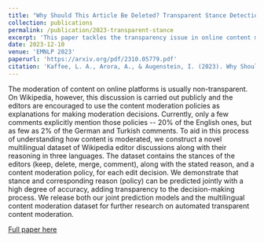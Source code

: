 ```yaml
---
title: "Why Should This Article Be Deleted? Transparent Stance Detection in Multilingual Wikipedia Editor Discussions"
collection: publications
permalink: /publication/2023-transparent-stance
excerpt: 'This paper tackles the transparency issue in online content moderation, using Wikipedia as a case study where moderation decisions are publicly discussed. The study introduces a multilingual dataset from Wikipedia editor discussions, demonstrating that combining editor stance and policy reasoning can be accurately predicted, contributing to increased transparency in content moderation.'
date: 2023-12-10
venue: 'EMNLP 2023'
paperurl: 'https://arxiv.org/pdf/2310.05779.pdf'
citation: 'Kaffee, L. A., Arora, A., & Augenstein, I. (2023). Why Should This Article Be Deleted? Transparent Stance Detection in Multilingual Wikipedia Editor Discussions. In EMNLP 2023.'
---
```

The moderation of content on online platforms is usually non-transparent. On Wikipedia, however, this discussion is carried out publicly and the editors are encouraged to use the content moderation policies as explanations for making moderation decisions. Currently, only a few comments explicitly mention those policies -- 20% of the English ones, but as few as 2% of the German and Turkish comments. To aid in this process of understanding how content is moderated, we construct a novel multilingual dataset of Wikipedia editor discussions along with their reasoning in three languages. The dataset contains the stances of the editors (keep, delete, merge, comment), along with the stated reason, and a content moderation policy, for each edit decision. We demonstrate that stance and corresponding reason (policy) can be predicted jointly with a high degree of accuracy, adding transparency to the decision-making process. We release both our joint prediction models and the multilingual content moderation dataset for further research on automated transparent content moderation.

[Full paper here](https://arxiv.org/pdf/2310.05779.pdf)